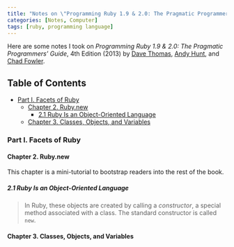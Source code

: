 ```yaml
---
title: "Notes on \"Programming Ruby 1.9 & 2.0: The Pragmatic Programmers’ Guide, 4th Edition\""
categories: [Notes, Computer]
tags: [ruby, programming language]
---
```


Here are some notes I took on *Programming Ruby 1.9 & 2.0: The Pragmatic Programmers’ Guide*, 4th Edition (2013) by [Dave Thomas](https://pragdave.me/), [Andy Hunt](https://toolshed.com/), and [Chad Fowler](https://twitter.com/chadfowler).

## Table of Contents <!-- omit in toc -->

- [Part I. Facets of Ruby](#part-i-facets-of-ruby)
  - [Chapter 2. Ruby.new](#chapter-2-rubynew)
    - [2.1 Ruby Is an Object-Oriented Language](#21-ruby-is-an-object-oriented-language)
  - [Chapter 3. Classes, Objects, and Variables](#chapter-3-classes-objects-and-variables)

### Part I. Facets of Ruby

#### Chapter 2. Ruby.new

This chapter is a mini-tutorial to bootstrap readers into the rest of the book.

##### 2.1 Ruby Is an Object-Oriented Language

> In Ruby, these objects are created by calling a *constructor*, a special method associated with a class. The standard constructor is called `new`.

#### Chapter 3. Classes, Objects, and Variables
